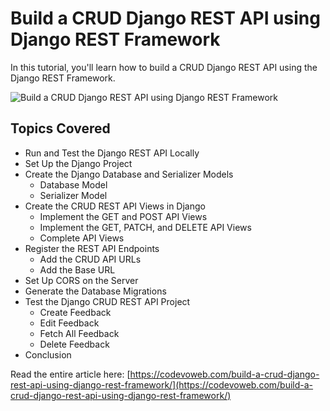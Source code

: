 #  Build a CRUD Django REST API using Django REST Framework

In this tutorial, you'll learn how to build a CRUD Django REST API using the Django REST Framework.

![Build a CRUD Django REST API using Django REST Framework](https://codevoweb.com/wp-content/uploads/2024/11/Build-a-CRUD-Django-REST-API-using-Django-REST-Framework.webp)

## Topics Covered

- Run and Test the Django REST API Locally
- Set Up the Django Project
- Create the Django Database and Serializer Models
  - Database Model
  - Serializer Model
- Create the CRUD REST API Views in Django
  - Implement the GET and POST API Views
  - Implement the GET, PATCH, and DELETE API Views
  - Complete API Views
- Register the REST API Endpoints
  - Add the CRUD API URLs
  - Add the Base URL
- Set Up CORS on the Server
- Generate the Database Migrations
- Test the Django CRUD REST API Project
  - Create Feedback
  - Edit Feedback
  - Fetch All Feedback
  - Delete Feedback
- Conclusion

  
Read the entire article here: [https://codevoweb.com/build-a-crud-django-rest-api-using-django-rest-framework/](https://codevoweb.com/build-a-crud-django-rest-api-using-django-rest-framework/)
